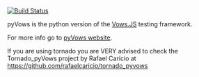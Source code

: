 [![Build Status](https://secure.travis-ci.org/heynemann/pyvows.png?branch=master)](http://travis-ci.org/heynemann/pyvows)

pyVows is the python version of the [Vows.JS](http://vowsjs.org) testing framework.

For more info go to [pyVows website](http://heynemann.github.com/pyvows/).

If you are using tornado you are VERY advised to check the Tornado_pyVows project by Rafael Carício at https://github.com/rafaelcaricio/tornado_pyvows